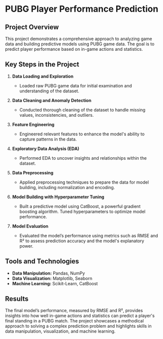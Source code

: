 # PUBG Player Performance Prediction

## Project Overview

This project demonstrates a comprehensive approach to analyzing game data and building predictive models using PUBG game data. The goal is to predict player performance based on in-game actions and statistics.

## Key Steps in the Project

1. **Data Loading and Exploration**
   - Loaded raw PUBG game data for initial examination and understanding of the dataset.

2. **Data Cleaning and Anomaly Detection**
   - Conducted thorough cleaning of the dataset to handle missing values, inconsistencies, and outliers.

3. **Feature Engineering**
   - Engineered relevant features to enhance the model's ability to capture patterns in the data.

4. **Exploratory Data Analysis (EDA)**
   - Performed EDA to uncover insights and relationships within the dataset.

5. **Data Preprocessing**
   - Applied preprocessing techniques to prepare the data for model building, including normalization and encoding.

6. **Model Building with Hyperparameter Tuning**
   - Built a predictive model using CatBoost, a powerful gradient boosting algorithm. Tuned hyperparameters to optimize model performance.

7. **Model Evaluation**
   - Evaluated the model’s performance using metrics such as RMSE and R² to assess prediction accuracy and the model's explanatory power.

## Tools and Technologies

- **Data Manipulation:** Pandas, NumPy
- **Data Visualization:** Matplotlib, Seaborn
- **Machine Learning:** Scikit-Learn, CatBoost

## Results

The final model’s performance, measured by RMSE and R², provides insights into how well in-game actions and statistics can predict a player's final standing in a PUBG match. The project showcases a methodical approach to solving a complex prediction problem and highlights skills in data manipulation, visualization, and machine learning.
